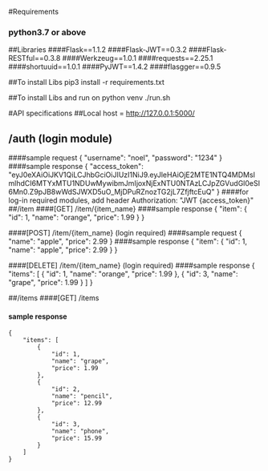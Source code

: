 #Requirements
### python3.7 or above

##Libraries
####Flask==1.1.2
####Flask-JWT==0.3.2
####Flask-RESTful==0.3.8
####Werkzeug==1.0.1
####requests==2.25.1
####shortuuid==1.0.1
####PyJWT==1.4.2
####flasgger==0.9.5

##To install Libs
pip3 install -r requirements.txt

##To install Libs and run on python venv
./run.sh



#API specifications
##Local host = http://127.0.0.1:5000/ 
## /auth (login module)
####sample request 
    {
        "username": "noel",
        "password": "1234"
    }
####sample response
    {
        "access_token": "eyJ0eXAiOiJKV1QiLCJhbGciOiJIUzI1NiJ9.eyJleHAiOjE2MTE1NTQ4MDMsImlhdCI6MTYxMTU1NDUwMywibmJmIjoxNjExNTU0NTAzLCJpZGVudGl0eSI6Mn0.Z9pJB8wWdSJWXD5uO_MjDPuRZnozTG2jL7ZfjftcEuQ"
    }
####for log-in required modules, add header
    Authorization: "JWT {access_token}"
##/item
####[GET] /item/{item_name}
####sample response 
    {
    "item": {
        "id": 1,
        "name": "orange",
        "price": 1.99
        }
    }

####[POST] /item/{item_name}  (login required)
####sample request 
    {
        "name": "apple",
        "price": 2.99
    }
####sample response 
    {
    "item": {
        "id": 1,
        "name": "apple",
        "price": 2.99
        }
    }

####[DELETE] /item/{item_name} (login required)
####sample response
    {
        "items": [
            {
                "id": 1,
                "name": "orange",
                "price": 1.99
            },
            {
                "id": 3,
                "name": "grape",
                "price": 1.99
            }
        ]
    }

##/items
####[GET] /items
#### sample response
    {
        "items": [
            {
                "id": 1,
                "name": "grape",
                "price": 1.99
            },
            {
                "id": 2,
                "name": "pencil",
                "price": 12.99
            },
            {
                "id": 3,
                "name": "phone",
                "price": 15.99
            }
        ]
    }
